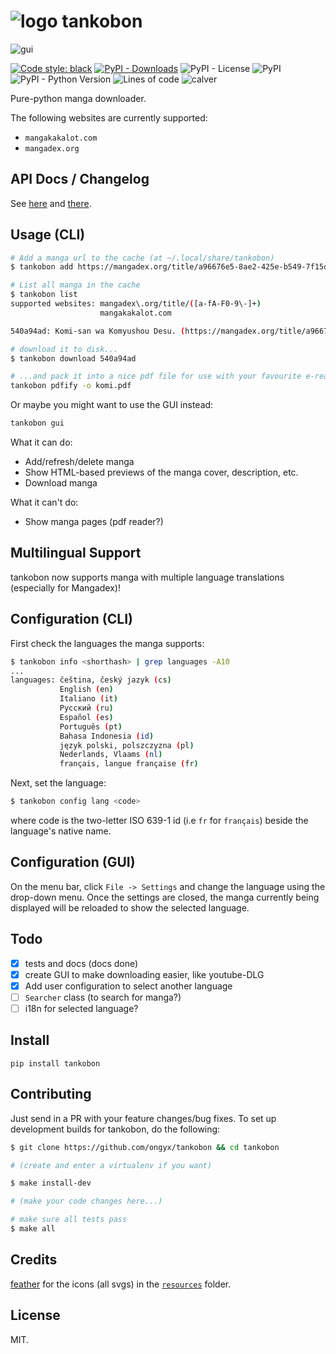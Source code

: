 # ![logo](https://raw.githubusercontent.com/ongyx/tankobon/master/.github/logo.jpg) tankobon

![gui](https://raw.githubusercontent.com/ongyx/tankobon/master/example.png "tankobon")

[![Code style: black](https://img.shields.io/badge/code%20style-black-000000.svg)](https://github.com/psf/black)
[![PyPI - Downloads](https://img.shields.io/pypi/dm/tankobon)](https://pypi.org/project/tankobon)
![PyPI - License](https://img.shields.io/pypi/l/tankobon)
![PyPI](https://img.shields.io/pypi/v/tankobon)
![PyPI - Python Version](https://img.shields.io/pypi/pyversions/tankobon)
![Lines of code](https://img.shields.io/tokei/lines/github/ongyx/tankobon)
![calver](https://img.shields.io/badge/calver-YY.MM.MICRO-22bfda.svg)

Pure-python manga downloader.

The following websites are currently supported:

- `mangakakalot.com`
- `mangadex.org`

## API Docs / Changelog

See [here](https://ongyx.github.io/tankobon) and [there](CHANGELOG.md).

## Usage (CLI)

```bash
# Add a manga url to the cache (at ~/.local/share/tankobon)
$ tankobon add https://mangadex.org/title/a96676e5-8ae2-425e-b549-7f15dd34a6d8

# List all manga in the cache
$ tankobon list
supported websites: mangadex\.org/title/([a-fA-F0-9\-]+)
                    mangakakalot.com

540a94ad: Komi-san wa Komyushou Desu. (https://mangadex.org/title/a96676e5-8ae2-425e-b549-7f15dd34a6d8)

# download it to disk...
$ tankobon download 540a94ad

# ...and pack it into a nice pdf file for use with your favourite e-reader.
tankobon pdfify -o komi.pdf
```

Or maybe you might want to use the GUI instead:

```bash
tankobon gui
```

What it can do:

- Add/refresh/delete manga
- Show HTML-based previews of the manga cover, description, etc.
- Download manga

What it can't do:

- Show manga pages (pdf reader?)

## Multilingual Support

tankobon now supports manga with multiple language translations (especially for Mangadex)!

## Configuration (CLI)

First check the languages the manga supports:

```bash
$ tankobon info <shorthash> | grep languages -A10
...
languages: čeština, český jazyk (cs)
           English (en)
           Italiano (it)
           Русский (ru)
           Español (es)
           Português (pt)
           Bahasa Indonesia (id)
           język polski, polszczyzna (pl)
           Nederlands, Vlaams (nl)
           français, langue française (fr)
```

Next, set the language:

```bash
$ tankobon config lang <code>
```

where code is the two-letter ISO 639-1 id (i.e `fr` for `français`) beside the language's native name.

## Configuration (GUI)

On the menu bar, click `File -> Settings` and change the language using the drop-down menu.
Once the settings are closed, the manga currently being displayed will be reloaded to show the selected language.

## Todo

- [x] tests and docs (docs done)
- [x] create GUI to make downloading easier, like youtube-DLG
- [x] Add user configuration to select another language
- [ ] `Searcher` class (to search for manga?)
- [ ] i18n for selected language?

## Install

`pip install tankobon`

## Contributing

Just send in a PR with your feature changes/bug fixes. To set up development builds for tankobon, do the following:

```bash
$ git clone https://github.com/ongyx/tankobon && cd tankobon

# (create and enter a virtualenv if you want)

$ make install-dev

# (make your code changes here...)

# make sure all tests pass
$ make all
```

## Credits

[feather](https://github.com/feathericons/feather) for the icons (all svgs) in the [`resources`](./resources) folder.

## License

MIT.
